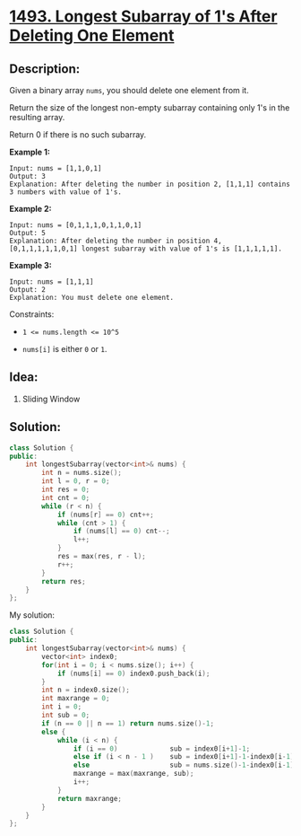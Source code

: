 # [1493. Longest Subarray of 1's After Deleting One Element](https://leetcode.com/problems/longest-subarray-of-1s-after-deleting-one-element/)

## Description:

Given a binary array `nums`, you should delete one element from it.

Return the size of the longest non-empty subarray containing only 1's in the resulting array.

Return 0 if there is no such subarray.

**Example 1:**

```
Input: nums = [1,1,0,1]
Output: 3
Explanation: After deleting the number in position 2, [1,1,1] contains 3 numbers with value of 1's.
```

**Example 2:**

```
Input: nums = [0,1,1,1,0,1,1,0,1]
Output: 5
Explanation: After deleting the number in position 4, [0,1,1,1,1,1,0,1] longest subarray with value of 1's is [1,1,1,1,1].
```

**Example 3:**

```
Input: nums = [1,1,1]
Output: 2
Explanation: You must delete one element.
```

Constraints:


- `1 <= nums.length <= 10^5`


- `nums[i]` is either `0` or `1`.


## Idea:

1. Sliding Window


## Solution:

```cpp
class Solution {
public:
    int longestSubarray(vector<int>& nums) {
        int n = nums.size();
        int l = 0, r = 0;
        int res = 0;
        int cnt = 0;
        while (r < n) {
            if (nums[r] == 0) cnt++;
            while (cnt > 1) {
                if (nums[l] == 0) cnt--;
                l++;
            }
            res = max(res, r - l);
            r++;
        }
        return res;
    }
};
```

My solution:

```cpp
class Solution {
public:
    int longestSubarray(vector<int>& nums) {
        vector<int> index0;
        for(int i = 0; i < nums.size(); i++) {
            if (nums[i] == 0) index0.push_back(i);
        }
        int n = index0.size();   
        int maxrange = 0;
        int i = 0;
        int sub = 0;
        if (n == 0 || n == 1) return nums.size()-1;
        else {
            while (i < n) {
                if (i == 0)             sub = index0[i+1]-1;
                else if (i < n - 1 )    sub = index0[i+1]-1-index0[i-1]-1;
                else                    sub = nums.size()-1-index0[i-1]-1;
                maxrange = max(maxrange, sub);
                i++;
            }
            return maxrange;
        } 
    }
};
```

